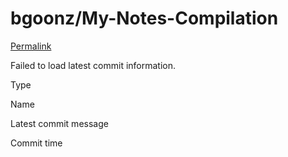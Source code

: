 # bgoonz/My-Notes-Compilation

 [Permalink](https://github.com/bgoonz/My-Notes-Compilation/tree/5c73ced517bacd62856ac6e4d4022b7c5264d4fb/indexability_files)

 Failed to load latest commit information.

Type

Name

Latest commit message

Commit time

